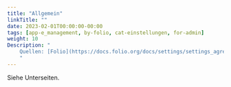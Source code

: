 ```yaml
---
title: "Allgemein"
linkTitle: ""
date: 2023-02-01T00:00:00-00:00
tags: [app-e_management, by-folio, cat-einstellungen, for-admin]
weight: 10
Description: "
    Quellen: [Folio](https://docs.folio.org/docs/settings/settings_agreements/settings_agreements/ ) <!-- & [GBV](https://info.gebev.de/display/FOLIOGBVEXTERN/Einstellungen+(eManagement):+Allgemein) -->
    "
---
```


Siehe Unterseiten.
